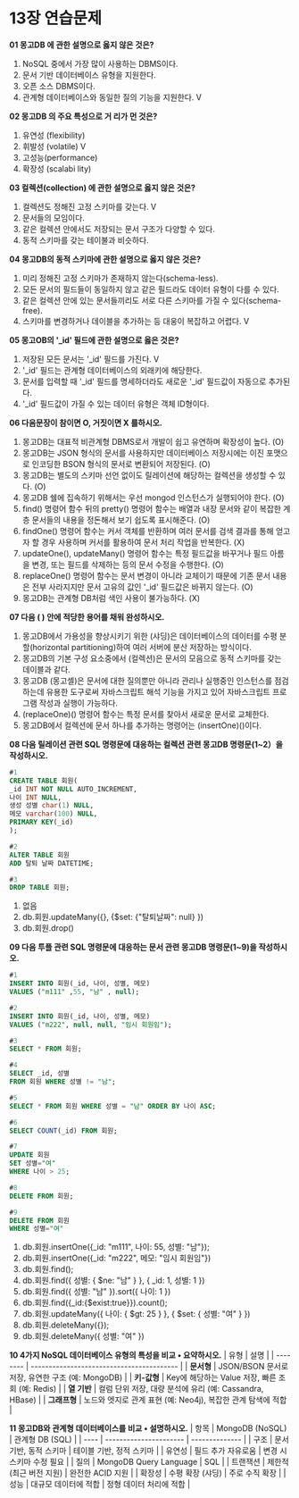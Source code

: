 # 13장 연습문제

**01 몽고DB 에 관한 설명으로 옳지 않은 것은?**

1. NoSQL 중에서 가장 많이 사용하는 DBMS이다.
2. 문서 기반 데이터베이스 유형을 지원한다.
3. 오픈 소스 DBMS이다.
4. 관계형 데이터베이스와 동일한 질의 기능을 지원한다. V

**02 몽고DB 의 주요 특성으로 거 리가 먼 것은?**

1. 유연성 (flexibility)
2. 휘발성 (volatile) V
3. 고성능(performance)
4. 확장성 (scalabi lity)

**03 컬렉션(collection) 에 관한 설명으로 옳지 않은 것은?**

1. 컬렉션도 정해진 고정 스키마를 갖는다. V
2. 문서들의 모임이다.
3. 같은 컬렉션 안에서도 저장되는 문서 구조가 다양할 수 있다.
4. 동적 스키마를 갖는 테이불과 비슷하다.

**04 몽고DB의 동적 스키마에 관한 설명으로 옳지 않은 것은?**

1. 미리 정해진 고정 스키마가 존재하지 않는다(schema-less).
2. 모든 문서의 필드들이 동일하지 않고 같은 필드라도 데이터 유형이 다를 수 있다.
3. 같은 컬렉션 안에 있는 문서들끼리도 서로 다른 스키마를 가질 수 있다(schema-free).
4. 스키마를 변경하거나 데이블을 추가하는 등 대웅이 복잡하고 어렵다. V

**05 몽고OB의 '_id' 필드에 관한 설명으로 옳은 것은?**

1. 저장된 모든 문서는 '_id' 필드를 가진다. V
2. '_id' 필드는 관계형 데이터베이스의 외래키에 해당한다.
3. 문서를 입력할 때 '_id' 필드를 명세하더라도 새로운 '_id' 필드값이 자동으로 추가된다.
4. '_id' 필드값이 가질 수 있는 데이터 유형은 객체 ID형이다.

**06 다음문장이 참이면 O, 거짓이면 X 를하시오.**

1. 몽고DB는 대표적 비관계형 DBMS로서 개발이 쉽고 유연하며 확장성이 높다. (O)
2. 몽고DB는 JSON 형식의 문서를 사용하지만 데이터베이스 저장시에는 이진 포맷으로 인코딩한 BSON 형식의 문서로 변환되어 저장된다. (O)
3. 몽고DB는 별도의 스키마 선언 없이도 릴레이션에 해당하는 컬렉션을 생성할 수 있다. (O)
4. 몽고DB 쉘에 집속하기 위해서는 우선 mongod 인스턴스가 실행되어야 한다. (O)
5. find() 명령어 함수 뒤의 pretty() 명령어 함수는 배열과 내장 문서와 같이 복잡한 계층 문서들의 내용을 정돈해서 보기 쉽도록 표시해준다. (O)
6. findOne() 명령어 함수는 커서 객체를 반환하며 여러 문서를 검색 결과를 통해 얻고자 할 경우 사용하며 커서를 활용하여 문서 처리 작업을 반복한다. (X)
7. updateOne(), updateMany() 명령어 함수는 특정 필드값을 바꾸거나 필드 아름을 변경, 또는 필드를 삭제하는 등의 문서 수정을 수행한다. (O)
8. replaceOne() 명령어 함수는 문서 변경이 아니라 교체이기 때문에 기존 문서 내용은 전부 사라지지만 문서 고유의 값인 '_id' 필드값은 바뀌지 않는다. (O)
9. 몽고DB는 관계형 DB처럼 색인 사용이 불가능하다. (X)

**07 다음 ( ) 안에 적당한 용어를 채워 완성하시오.**

1. 몽고DB에서 가용성을 향상시키기 위한 (샤딩)은 데이터베이스의 데이터를 수평 분할(horizontal partitioning)하여 여러 서버에 분산 저장하는 방식이다.
2. 몽고DB의 기본 구성 요소중에서 (컬렉션)은 문서의 모음으로 동적 스키마를 갖는 데이블과 같다.
3. 몽고DB (몽고셸)은 문서에 대한 질의뿐만 아니라 관리나 실행중인 인스턴스를 점검하는데 유용한 도구로써 자바스크립트 해석 기능을 가지고 있어 자바스크립트 프로그램 작성과 실행이 가능하다.
4. (replaceOne)() 명령어 함수는 특정 문서를 찾아서 새로운 문서로 교체한다.
5. 몽고DB에서 컬렉션에 문서 하나를 추가하는 명령어는 (insertOne)()이다.

**08 다음 릴레이션 관련 SQL 명령문에 대응하는 컬렉션 관련 몽고DB 명령문(1~2）을 작성하시오.**

```sql
#1
CREATE TABLE 회원(
_id INT NOT NULL AUTO_INCREMENT,
나이 INT NULL,
생성 성별 char(1) NULL,
메모 varchar(100) NULL,
PRIMARY KEY(_id)
);

#2
ALTER TABLE 회원
ADD 탈퇴 날짜 DATETIME;

#3
DROP TABLE 회원;
```

1. 없음
2. db.회원.updateMany({}, {$set: {"탈퇴날짜": null} })
3. db.회원.drop()

**09 다음 투플 관련 SQL 명령문에 대응하는 문서 관련 몽고DB 명령문(1~9)을 작성하시오.**

```sql
#1
INSERT INTO 회원(_id, 나이, 성별, 메모)
VALUES ("m111" ,55, "남" , null);

#2
INSERT INTO 회원(_id, 나이, 성별, 메모)
VALUES ("m222", null, null, "임시 회원임");

#3
SELECT * FROM 회원;

#4
SELECT _id, 성별
FROM 회원 WHERE 성별 != "남";

#5
SELECT * FROM 회원 WHERE 성별 = "남" ORDER BY 나이 ASC;

#6
SELECT COUNT(_id) FROM 회원;

#7
UPDATE 회원
SET 성별="여"
WHERE 나이 > 25;

#8
DELETE FROM 회원;

#9
DELETE FROM 회원
WHERE 성별="여"
```

1. db.회원.insertOne({_id: "m111", 나이: 55, 성별: "남"});
2. db.회원.insertOne({_id: "m222", 메모: "임시 회원임"})
3. db.회원.find();
4. db.회원.find({ 성별: { $ne: "남" } }, { _id: 1, 성별: 1 })
5. db.회원.find({ 성별: "남" }).sort({ 나이: 1 })
6. db.회원.find({_id:{$exist:true}}).count();
7. db.회원.updateMany({ 나이: { $gt: 25 } }, { $set: { 성별: "여" } })
8. db.회원.deleteMany({});
9. db.회원.deleteMany({ 성별: "여" })

**10 4가지 NoSQL 데이터베이스 유형의 특성을 비교 • 요약하시오.**
| 유형       | 설명                                        |
| -------- | ----------------------------------------- |
| **문서형**  | JSON/BSON 문서로 저장, 유연한 구조 (예: MongoDB)     |
| **키-값형** | Key에 해당하는 Value 저장, 빠른 조회 (예: Redis)      |
| **열 기반** | 컬럼 단위 저장, 대량 분석에 유리 (예: Cassandra, HBase) |
| **그래프형** | 노드와 엣지로 관계 표현 (예: Neo4j), 복잡한 관계 탐색에 적합   |


**11 몽고DB와 관계형 데이터베이스를 비교 • 설명하시오.**
| 항목   | MongoDB (NoSQL)        | 관계형 DB (SQL)   |
| ---- | ---------------------- | -------------- |
| 구조   | 문서 기반, 동적 스키마          | 테이블 기반, 정적 스키마 |
| 유연성  | 필드 추가 자유로움             | 변경 시 스키마 수정 필요 |
| 질의   | MongoDB Query Language | SQL            |
| 트랜잭션 | 제한적 (최근 버전 지원)         | 완전한 ACID 지원    |
| 확장성  | 수평 확장 (샤딩)             | 주로 수직 확장       |
| 성능   | 대규모 데이터에 적합            | 정형 데이터 처리에 적합  |


